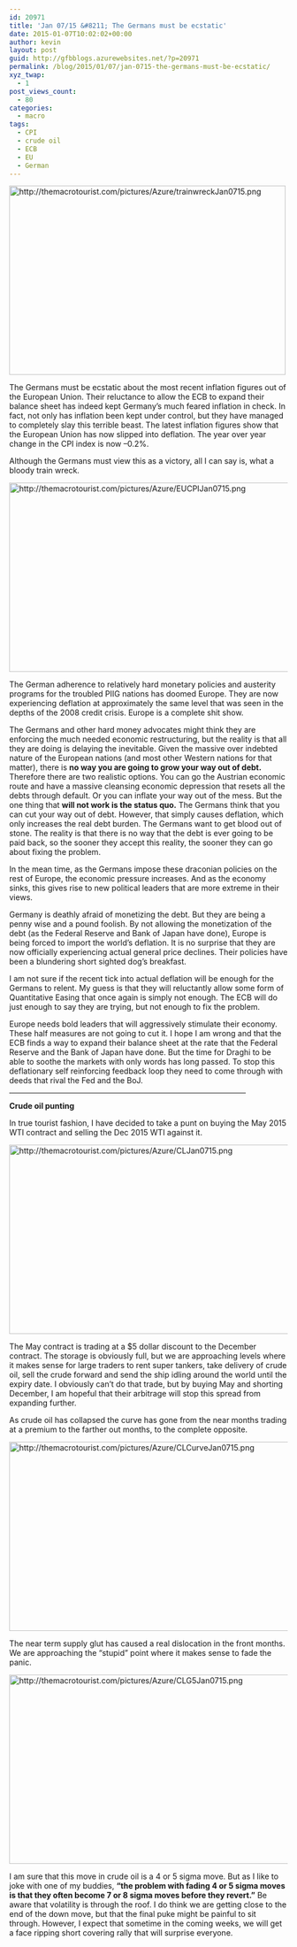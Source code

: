 ```yaml
---
id: 20971
title: 'Jan 07/15 &#8211; The Germans must be ecstatic'
date: 2015-01-07T10:02:02+00:00
author: kevin
layout: post
guid: http://gfbblogs.azurewebsites.net/?p=20971
permalink: /blog/2015/01/07/jan-0715-the-germans-must-be-ecstatic/
xyz_twap:
  - 1
post_views_count:
  - 80
categories:
  - macro
tags:
  - CPI
  - crude oil
  - ECB
  - EU
  - German
---
```


  <img src="http://themacrotourist.com/pictures/Azure/trainwreckJan0715.png" style="margin:30px atuo;display:block;" alt="http://themacrotourist.com/pictures/Azure/trainwreckJan0715.png" width="500" height="342">

The Germans must be ecstatic about the most recent inflation figures out of the European Union. Their reluctance to allow the ECB to expand their balance sheet has indeed kept Germany&#8217;s much feared inflation in check. In fact, not only has inflation been kept under control, but they have managed to completely slay this terrible beast. The latest inflation figures show that the European Union has now slipped into deflation. The year over year change in the CPI index is now &#8211;0.2%. 

Although the Germans must view this as a victory, all I can say is, what a bloody train wreck.


  <img src="http://themacrotourist.com/pictures/Azure/EUCPIJan0715.png" style="margin:30px atuo;display:block;" alt="http://themacrotourist.com/pictures/Azure/EUCPIJan0715.png" width="600" height="342">

The German adherence to relatively hard monetary policies and austerity programs for the troubled PIIG nations has doomed Europe. They are now experiencing deflation at approximately the same level that was seen in the depths of the 2008 credit crisis. Europe is a complete shit show. 

The Germans and other hard money advocates might think they are enforcing the much needed economic restructuring, but the reality is that all they are doing is delaying the inevitable. Given the massive over indebted nature of the European nations (and most other Western nations for that matter), there is **no way you are going to grow your way out of debt.** Therefore there are two realistic options. You can go the Austrian economic route and have a massive cleansing economic depression that resets all the debts through default. Or you can inflate your way out of the mess. But the one thing that **will not work is the status quo.** The Germans think that you can cut your way out of debt. However, that simply causes deflation, which only increases the real debt burden. The Germans want to get blood out of stone. The reality is that there is no way that the debt is ever going to be paid back, so the sooner they accept this reality, the sooner they can go about fixing the problem. 

In the mean time, as the Germans impose these draconian policies on the rest of Europe, the economic pressure increases. And as the economy sinks, this gives rise to new political leaders that are more extreme in their views. 

Germany is deathly afraid of monetizing the debt. But they are being a penny wise and a pound foolish. By not allowing the monetization of the debt (as the Federal Reserve and Bank of Japan have done), Europe is being forced to import the world&#8217;s deflation. It is no surprise that they are now officially experiencing actual general price declines. Their policies have been a blundering short sighted dog&#8217;s breakfast. 

I am not sure if the recent tick into actual deflation will be enough for the Germans to relent. My guess is that they will reluctantly allow some form of Quantitative Easing that once again is simply not enough. The ECB will do just enough to say they are trying, but not enough to fix the problem. 

Europe needs bold leaders that will aggressively stimulate their economy. These half measures are not going to cut it. I hope I am wrong and that the ECB finds a way to expand their balance sheet at the rate that the Federal Reserve and the Bank of Japan have done. But the time for Draghi to be able to soothe the markets with only words has long passed. To stop this deflationary self reinforcing feedback loop they need to come through with deeds that rival the Fed and the BoJ. 

<hr size="3" width="85%" />

**Crude oil punting**

In true tourist fashion, I have decided to take a punt on buying the May 2015 WTI contract and selling the Dec 2015 WTI against it. 


  <img src="http://themacrotourist.com/pictures/Azure/CLJan0715.png" style="margin:30px atuo;display:block;" alt="http://themacrotourist.com/pictures/Azure/CLJan0715.png" width="600" height="342">

The May contract is trading at a $5 dollar discount to the December contract. The storage is obviously full, but we are approaching levels where it makes sense for large traders to rent super tankers, take delivery of crude oil, sell the crude forward and send the ship idling around the world until the expiry date. I obviously can&#8217;t do that trade, but by buying May and shorting December, I am hopeful that their arbitrage will stop this spread from expanding further.

As crude oil has collapsed the curve has gone from the near months trading at a premium to the farther out months, to the complete opposite.


  <img src="http://themacrotourist.com/pictures/Azure/CLCurveJan0715.png" style="margin:30px atuo;display:block;" alt="http://themacrotourist.com/pictures/Azure/CLCurveJan0715.png" width="600" height="342">

The near term supply glut has caused a real dislocation in the front months. We are approaching the &#8220;stupid&#8221; point where it makes sense to fade the panic. 


  <img src="http://themacrotourist.com/pictures/Azure/CLG5Jan0715.png" style="margin:30px atuo;display:block;" alt="http://themacrotourist.com/pictures/Azure/CLG5Jan0715.png" width="600" height="342">

I am sure that this move in crude oil is a 4 or 5 sigma move. But as I like to joke with one of my buddies, **&#8220;the problem with fading 4 or 5 sigma moves is that they often become 7 or 8 sigma moves before they revert.&#8221;** Be aware that volatility is through the roof. I do think we are getting close to the end of the down move, but that the final puke might be painful to sit through. However, I expect that sometime in the coming weeks, we will get a face ripping short covering rally that will surprise everyone.